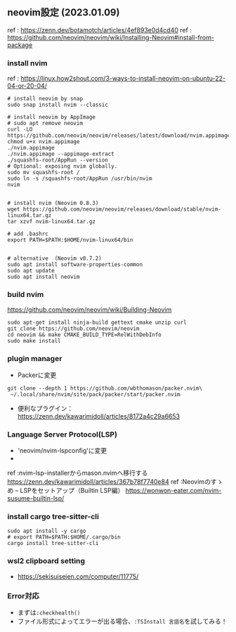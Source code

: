 ## neovim設定 (2023.01.09)

ref : https://zenn.dev/botamotch/articles/4ef893e0d4cd40
ref : https://github.com/neovim/neovim/wiki/Installing-Neovim#install-from-package

### install nvim

ref : https://linux.how2shout.com/3-ways-to-install-neovim-on-ubuntu-22-04-or-20-04/

```
# install neovim by snap
sudo snap install nvim --classic

# install neovim by AppImage
# sudo apt remove neovim
curl -LO https://github.com/neovim/neovim/releases/latest/download/nvim.appimage
chmod u+x nvim.appimage
./nvim.appimage
./nvim.appimage --appimage-extract
./squashfs-root/AppRun --version
# Optional: exposing nvim globally.
sudo mv squashfs-root /
sudo ln -s /squashfs-root/AppRun /usr/bin/nvim
nvim


# install nvim (Neovim 0.8.3)
wget https://github.com/neovim/neovim/releases/download/stable/nvim-linux64.tar.gz
tar xzvf nvim-linux64.tar.gz

# add .bashrc
export PATH=$PATH:$HOME/nvim-linux64/bin


# alternative  (Neovim v0.7.2)
sudo apt install software-properties-common
sudo apt update
sudo apt install neovim
```

### build nvim

https://github.com/neovim/neovim/wiki/Building-Neovim
```
sudo apt-get install ninja-build gettext cmake unzip curl
git clone https://github.com/neovim/neovim
cd neovim && make CMAKE_BUILD_TYPE=RelWithDebInfo
sudo make install

```

### plugin manager

- Packerに変更
```
git clone --depth 1 https://github.com/wbthomason/packer.nvim\
 ~/.local/share/nvim/site/pack/packer/start/packer.nvim
```

- 便利なプラグイン：https://zenn.dev/kawarimidoll/articles/8172a4c29a6653

### Language Server Protocol(LSP)

- 'neovim/nvim-lspconfig'に変更
- 
ref :nvim-lsp-installerからmason.nvimへ移行する https://zenn.dev/kawarimidoll/articles/367b78f7740e84
ref :Neovimのすゝめ – LSPをセットアップ（Builtin LSP編）  https://wonwon-eater.com/nvim-susume-builtin-lsp/

### install cargo tree-sitter-cli

```
sudo apt install -y cargo
# export PATH=$PATH:$HOME/.cargo/bin
cargo install tree-sitter-cli
```

### wsl2 clipboard setting

- https://sekisuiseien.com/computer/11775/

### Error対応

- まずは`:checkhealth()`
- ファイル形式によってエラーが出る場合、`:TSInstall 言語名`を試してみる！
